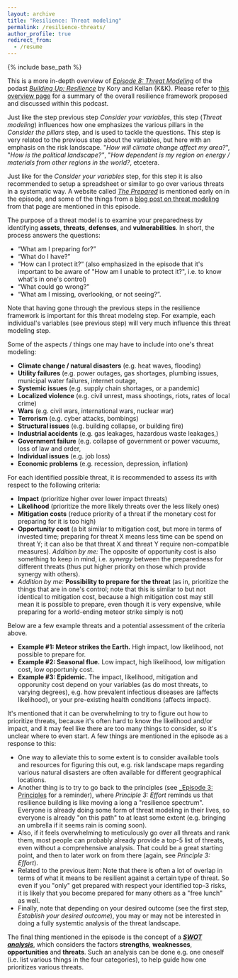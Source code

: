 ```yaml
---
layout: archive
title: "Resilience: Threat modeling"
permalink: /resilience-threats/
author_profile: true
redirect_from:
  - /resume
---
```


{% include base_path %}

This is a more in-depth overview of [_Episode 8: Threat Modeling_](https://shows.acast.com/building-up-resilience/episodes/episode-8-threat-modeling)
of the podast [_Building Up: Resilience_](https://shows.acast.com/building-up-resilience) by Kory and Kellan (K&K). Please refer to [this overview page](https://aleksispi.github.io/resilience)
for a summary of the overall resilience framework proposed and discussed within this podcast.

Just like the step previous step _Consider your variables_, this step (_Threat modeling_) influences how one emphasizes the various pillars in the _Consider the pillars_ step, and is used to tackle the questions. This step is very related to the previous step about the variables, but here with an emphasis on the risk landscape. "_How will climate change affect my area?_", "_How is the political landscape?"_, "_How dependent is my region on energy / materials from other regions in the world?_, etcetera.

Just like for the _Consider your variables_ step, for this step it is also recommended to setup a spreadsheet or similar to go over various threats in a systematic way. A website called
[_The Prepared_](https://theprepared.com/) is mentioned early on in the episode, and some of the things from a [blog post on threat modeling](https://theprepared.com/forum/thread/an-introduction-to-threat-modeling/) from that page are mentioned in this episode.

The purpose of a threat model is to examine your preparedness by identifying **assets**, **threats**, **defenses**, and **vulnerabilities**. In short, the process answers the questions:

- “What am I preparing for?”
- “What do I have?”
- “How can I protect it?“ (also emphasized in the episode that it's important to be aware of "How am I unable to protect it?", i.e. to know what's in one's control)
- “What could go wrong?”
- “What am I missing, overlooking, or not seeing?”.

Note that having gone through the previous steps in the resilience framework is important for this threat modelng step. For example, each individual's variables (see previous step) will very much influence this threat modeling step. 

Some of the aspects / things one may have to include into one's threat modeling:

- **Climate change / natural disasters** (e.g. heat waves, flooding)
- **Utility failures** (e.g. power outages, gas shortages, plumbing issues, municipal water failures, internet outage, 
- **Systemic issues** (e.g. supply chain shortages, or a pandemic)
- **Localized violence** (e.g. civil unrest, mass shootings, riots, rates of local crime)
- **Wars** (e.g. civil wars, international wars, nuclear war)
- **Terrorism** (e.g. cyber attacks, bombings)
- **Structural issues** (e.g. building collapse, or building fire)
- **Industrial accidents** (e.g. gas leakages, hazardous waste leakages,)
- **Government failure** (e.g. collapse of government or power vacuums, loss of law and order, 
- **Individual issues** (e.g. job loss)
- **Economic problems** (e.g. recession, depression, inflation)

For each identified possible threat, it is recommended to assess its with respect to the following criteria:

- **Impact** (prioritize higher over lower impact threats)
- **Likelihood** (prioritize the more likely threats over the less likely ones)
- **Mitigation costs** (reduce priority of a threat if the monetary cost for preparing for it is too high)
- **Opportunity cost** (a bit similar to mitigation cost, but more in terms of invested time; preparing for threat X means less time can be spend on threat Y; it can also be that threat X and threat Y require non-compatible measures). _Addition by me:_ The opposite of opportunity cost is also something to keep in mind, i.e. _synergy_ between the preparedness for different threats (thus put higher priority on those which provide synergy with others).
- _Addition by me:_ **Possibility to prepare for the threat** (as in, prioritize the things that are in one's control; note that this is similar to but not identical to mitigation cost, because a high mitigation cost may still mean it is possible to prepare, even though it is very expensive, while preparing for a world-ending meteor strike simply is not)

Below are a few example threats and a potential assessment of the criteria above.

- **Example #1: Meteor strikes the Earth.** High impact, low likelihood, not possible to prepare for.
- **Example #2: Seasonal flue.** Low impact, high likelihood, low mitigation cost, low opportuniy cost.
- **Example #3: Epidemic.** The impact, likelihood, mitigation and opporunity cost depend on your variables (as do most threats, to varying degrees), e.g. how prevalent infectious diseases are (affects likelihood), or your pre-existing health conditions (affects impact).

It's mentioned that it can be overwhelming to try to figure out how to prioritize threats, because it's often hard to know the likelihood and/or impact, and it may feel like there are too many things to consider, so it's unclear where to even start. A few things are mentioned in the episode as a response to this:

- One way to alleviate this to some extent is to consider available tools and resources for figuring this out, e.g. risk landscape maps regarding various natural disasters are often available for different geographical locations.
- Another thing is to try to go back to the principles (see [_Episode 3: Principles](https://shows.acast.com/building-up-resilience/episodes/episode-3-principles) for a reminder), where _Principle 3: Effort_ reminds us that resilience building is like moving a long a "resilience spectrum". Everyone is already doing some form of threat modeling in their lives, so everyone is already "on this path" to at least some extent (e.g. bringing an umbrella if it seems rain is coming soon).
- Also, if it feels overwhelming to meticulously go over all threats and rank them, most people can probably already provide a top-5 list of threats, even without a comprehensive analysis. That could be a great starting point, and then to later work on from there (again, see _Principle 3: Effort_).
- Related to the previous item: Note that there is often a lot of overlap in terms of what it means to be resilient against a certain type of threat. So even if you "only" get prepared with respect your identified top-3 risks, it is likely that you become prepared for many others as a "free lunch" as well.
- Finally, note that depending on your desired outcome (see the first step, _Establish your desired outcome_), you may or may not be interested in doing a fully systemtic analysis of the threat landscape.

The final thing mentioned in the episode is the concept of a [**_SWOT analysis_**](https://en.wikipedia.org/wiki/SWOT_analysis), which considers the factors **strengths**, **weaknesses**, **opportunities** and **threats**. Such an analysis can be done e.g. one oneself (i.e. list various things in the four categories), to help guide how one prioritizes various threats.

